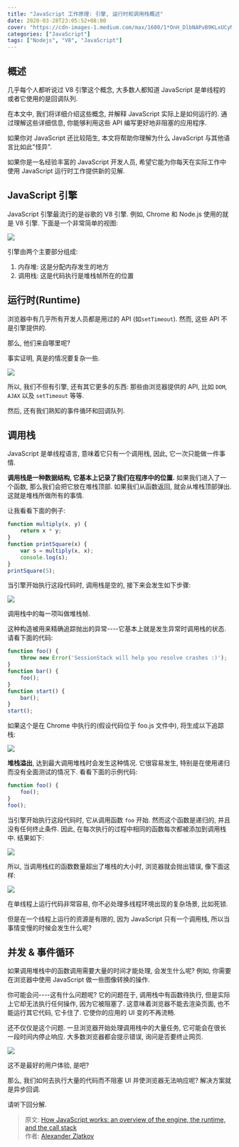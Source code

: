 ```yaml
---
title: "JavaScript 工作原理: 引擎, 运行时和调用栈概述"
date: 2020-03-28T23:05:52+08:00
cover: "https://cdn-images-1.medium.com/max/1600/1*OnH_DlbNAPvB9KLxUCyMsA.png"
categories: ["JavaScript"]
tags: ["Nodejs", "V8", "JavaScript"]
---
```



## 概述

几乎每个人都听说过 V8 引擎这个概念, 大多数人都知道 JavaScript 是单线程的或者它使用的是回调队列.

在本文中, 我们将详细介绍这些概念, 并解释 JavaScript 实际上是如何运行的. 通过理解这些详细信息, 你能够利用这些 API 编写更好地非阻塞的应用程序.


如果你对 JavaScript 还比较陌生, 本文将帮助你理解为什么 JavaScript 与其他语言比如此"怪异".

如果你是一名经验丰富的 JavaScript 开发人员, 希望它能为你每天在实际工作中使用 JavaScript 运行时工作提供新的见解.


## JavaScript 引擎

JavaScript 引擎最流行的是谷歌的 V8 引擎. 例如, Chrome 和 Node.js 使用的就是 V8 引擎. 下面是一个非常简单的视图:

![](https://cdn-images-1.medium.com/max/1600/1*OnH_DlbNAPvB9KLxUCyMsA.png)

引擎由两个主要部分组成:
1. 内存堆: 这是分配内存发生的地方
2. 调用栈: 这是代码执行是堆栈帧所在的位置

## 运行时(Runtime)

浏览器中有几乎所有开发人员都是用过的 API (如`setTimeout`). 然而, 这些 API 不是引擎提供的.

那么, 他们来自哪里呢?

事实证明, 真是的情况要复杂一些.

![](https://cdn-images-1.medium.com/max/1600/1*4lHHyfEhVB0LnQ3HlhSs8g.png)

所以, 我们不但有引擎, 还有其它更多的东西: 那些由浏览器提供的 API, 比如 `DOM`, `AJAX` 以及 `setTimeout` 等等.

然后, 还有我们熟知的事件循环和回调队列.

## 调用栈

JavaScript 是单线程语言, 意味着它只有一个调用栈, 因此, 它一次只能做一件事情.

**调用栈是一种数据结构, 它基本上记录了我们在程序中的位置.** 如果我们进入了一个函数, 那么我们会把它放在堆栈顶部. 如果我们从函数返回, 就会从堆栈顶部弹出. 这就是堆栈所做所有的事情.

让我看看下面的例子:

```js
function multiply(x, y) {
    return x * y;
}
function printSquare(x) {
    var s = multiply(x, x);
    console.log(s);
}
printSquare(5);
```

当引擎开始执行这段代码时, 调用栈是空的, 接下来会发生如下步骤:

![](https://cdn-images-1.medium.com/max/1600/1*Yp1KOt_UJ47HChmS9y7KXw.png)

调用栈中的每一项叫做堆栈帧.

这种构造被用来精确追踪抛出的异常----它基本上就是发生异常时调用栈的状态. 请看下面的代码:

```js
function foo() {
    throw new Error('SessionStack will help you resolve crashes :)');
}
function bar() {
    foo();
}
function start() {
    bar();
}
start();
```

如果这个是在 Chrome 中执行的(假设代码位于 foo.js 文件中), 将生成以下追踪栈:

![](https://cdn-images-1.medium.com/max/1600/1*T-W_ihvl-9rG4dn18kP3Qw.png)

**堆栈溢出**, 达到最大调用堆栈时会发生这种情况. 它很容易发生, 特别是在使用递归而没有全面测试的情况下. 看看下面的示例代码:

```js
function foo() {
    foo();
}
foo();
```

当引擎开始执行这段代码时, 它从调用函数 `foo` 开始. 然而这个函数是递归的, 并且没有任何终止条件. 因此, 在每次执行的过程中相同的函数每次都被添加到调用栈中. 结果如下:

![](https://cdn-images-1.medium.com/max/1600/1*AycFMDy9tlDmNoc5LXd9-g.png)

所以, 当调用栈红的函数数量超出了堆栈的大小时, 浏览器就会抛出错误, 像下面这样:

![](https://cdn-images-1.medium.com/max/1600/1*e0nEd59RPKz9coyY8FX-uw.png)

在单线程上运行代码非常容易, 你不必处理多线程环境出现的复杂场景, 比如死锁.

但是在一个线程上运行的资源是有限的, 因为 JavaScript 只有一个调用栈, 所以当事情变慢的时候会发生什么呢?

## 并发 & 事件循环

如果调用堆栈中的函数调用需要大量的时间才能处理, 会发生什么呢? 例如, 你需要在浏览器中使用 JavaScript 做一些图像转换的操作.

你可能会问----这有什么问题呢? 它的问题在于, 调用栈中有函数待执行, 但是实际上它却无法执行任何操作, 因为它被阻塞了. 这意味着浏览器不能去渲染页面, 也不能运行其它代码, 它卡住了. 它使你的应用的 UI 变的不再流畅.

还不仅仅是这个问题. 一旦浏览器开始处理调用栈中的大量任务, 它可能会在很长一段时间内停止响应. 大多数浏览器都会提示错误, 询问是否要终止网页.

![](https://cdn-images-1.medium.com/max/1600/1*WlMXK3rs_scqKTRV41au7g.jpeg)

这不是最好的用户体验, 是吧?

那么, 我们如何去执行大量的代码而不阻塞 UI 并使浏览器无法响应呢? 解决方案就是异步回调.

请听下回分解.

> 原文: [How JavaScript works: an overview of the engine, the runtime, and the call stack](https://blog.sessionstack.com/how-does-javascript-actually-work-part-1-b0bacc073cf)    
> 作者: [Alexander Zlatkov](https://blog.sessionstack.com/@zlatkov)

